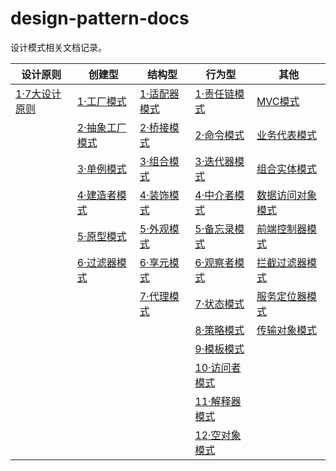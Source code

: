 # design-pattern-docs

设计模式相关文档记录。



| 设计原则                               | 创建型                                           | 结构型                                          | 行为型                                           | 其他                                                         |
| -------------------------------------- | ------------------------------------------------ | ----------------------------------------------- | ------------------------------------------------ | ------------------------------------------------------------ |
| [1·7大设计原则](docs/1·7大设计原则.md) | [1·工厂模式](/docs/create/1·工厂模式.md)         | [1·适配器模式](/docs/structure/1·适配器模式.md) | [1·责任链模式](/docs/behavior/1·责任链模式.md)   | [MVC模式](/src/main/java/com/ly/pattern/mvc/MVCPatternDemo.java) |
|                                        | [2·抽象工厂模式](/docs/create/2·抽象工厂模式.md) | [2·桥接模式](/docs/structure/2·桥接模式.md)     | [2·命令模式](/docs/behavior/2·命令模式.md)       | [业务代表模式](/src/main/java/com/ly/pattern/business/BusinessPatternDemo.java) |
|                                        | [3·单例模式](/docs/create/3·单例模式.md)         | [3·组合模式](/docs/structure/3·组合模式.md)     | [3·迭代器模式](/docs/behavior/3·迭代器模式.md)   | [组合实体模式](/src/main/java/com/ly/pattern/composite/CompositeService.java) |
|                                        | [4·建造者模式](/docs/create/4·建造者模式.md)     | [4·装饰模式](/docs/structure/4·装饰模式.md)     | [4·中介者模式](/docs/behavior/4·中介者模式.md)   | [数据访问对象模式](/src/main/java/com/ly/pattern/data/access/DataAccessObjectPatternDemo.java) |
|                                        | [5·原型模式](/docs/create/5·原型模式.md)         | [5·外观模式](/docs/structure/5·外观模式.md)     | [5·备忘录模式](/docs/behavior/5·备忘录模式.md)   | [前端控制器模式](/src/main/java/com/ly/pattern/front/controller/FrontControllerPatternDemo.java) |
|                                        | [6·过滤器模式](/docs/create/6·过滤器模式.md)     | [6·享元模式](/docs/structure/6·享元模式.md)     | [6·观察者模式](/docs/behavior/6·观察者模式.md)   | [拦截过滤器模式](/src/main/java/com/ly/pattern/intercepting/filter/InterceptingFilterDemo.java) |
|                                        |                                                  | [7·代理模式](/docs/structure/7·代理模式.md)     | [7·状态模式](/docs/behavior/7·状态模式.md)       | [服务定位器模式](/src/main/java/com/ly/pattern/service/locator/ServiceLocatorPatternDemo.java) |
|                                        |                                                  |                                                 | [8·策略模式](/docs/behavior/8·策略模式.md)       | [传输对象模式](/src/main/java/com/ly/pattern/transfer/obj/TransferObjectPatternDemo.java) |
|                                        |                                                  |                                                 | [9·模板模式](/docs/behavior/9·模板模式.md)       |                                                              |
|                                        |                                                  |                                                 | [10·访问者模式](/docs/behavior/10·访问者模式.md) |                                                              |
|                                        |                                                  |                                                 | [11·解释器模式](/docs/behavior/11·解释器模式.md) |                                                              |
|                                        |                                                  |                                                 | [12·空对象模式](/docs/behavior/12·空对象模式.md) |                                                              |
